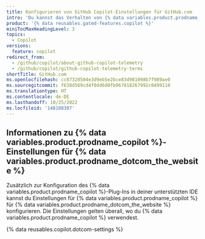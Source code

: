 ```yaml
---
title: Konfigurieren von GitHub Copilot-Einstellungen für GitHub.com
intro: 'Du kannst das Verhalten von {% data variables.product.prodname_copilot %} für {% data variables.product.prodname_dotcom_the_website %} konfigurieren, was sich darauf auswirkt, wie {% data variables.product.prodname_copilot %} in einer IDE, die du benutzt, funktioniert.'
product: '{% data reusables.gated-features.copilot %}'
miniTocMaxHeadingLevel: 3
topics:
  - Copilot
versions:
  feature: copilot
redirect_from:
  - /github/copilot/about-github-copilot-telemetry
  - /github/copilot/github-copilot-telemetry-terms
shortTitle: GitHub.com
ms.openlocfilehash: cc87328504e3d9eb5e2bce83d981098b7f989ae0
ms.sourcegitcommit: f638d569cd4f0dd6d0fb967818267992c0499110
ms.translationtype: HT
ms.contentlocale: de-DE
ms.lasthandoff: 10/25/2022
ms.locfileid: '148108307'
---
```

## Informationen zu {% data variables.product.prodname_copilot %}-Einstellungen für {% data variables.product.prodname_dotcom_the_website %}

Zusätzlich zur Konfiguration des {% data variables.product.prodname_copilot %}-Plug-Ins in deiner unterstützten IDE kannst du Einstellungen für {% data variables.product.prodname_copilot %} für {% data variables.product.prodname_dotcom_the_website %} konfigurieren. Die Einstellungen gelten überall, wo du {% data variables.product.prodname_copilot %} verwendest.

{% data reusables.copilot.dotcom-settings %}
